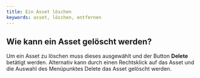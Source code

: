 ```yaml
---
title: Ein Asset löschen
keywords: asset, löschen, entfernen
---
```


## Wie kann ein Asset gelöscht werden?

Um ein Asset zu löschen muss dieses ausgewählt und der Button **Delete** betätigt werden. Alternativ kann durch einen Rechtsklick auf das Asset und die Auswahl des Menüpunktes Delete das Asset gelöscht werden.

